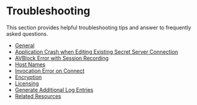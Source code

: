 [title]: # (Troubleshooting)
[tags]: # (faq)
[priority]: # (700)

# Troubleshooting

This section provides helpful troubleshooting tips and answer to frequently asked questions.

* [General](general-faq.md)
* [Application Crash when Editing Existing Secret Server Connection](crash-on-ss-connect-change.md)
* [AVBlock Error with Session Recording](avblock-error.md)
* [Host Names](host-names.md)
* [Invocation Error on Connect](invocation-error-ss.md)
* [Encryption](encryption.md)
* [Licensing](licenses.md)
* [Generate Additional Log Entries](additional-log-entries.md)
* [Related Resources](related-res.md)
